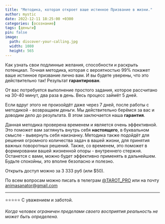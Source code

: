 ```yaml
---
title: "Методика, которая откроет ваше истинное Призвание в жизни."
author: mystic
date: 2022-12-11 18:25:00 +0300
categories: [осознание]
tags: [деньги]
pin: false
image:
  path: discover-your-calling.jpg        
  width: 1080
  height: 565
---
```


Как узнать свои подлинные желания, способности и раскрыть потенциал. Точная методика, которая с вероятностью 99% покажет ваше истинное призвание лично вам. И вы будете уверены, что это действительно так! Результат **гарантирован**. 

От вас потребуется выполнение простого задания, которое рассчитано на 30-40 минут, два раза в день. Весь процесс займёт 5 дней. 

Если вдруг этого не произойдёт даже через 7 дней, после работы с методикой - возвращаем деньги.
Мы действительно берёмся за вас и доводим дело до результата. В этом заключается наша **гарантия**.

Данная методика проверена временем и является очень эффективной. Это поможет вам заглянуть внутрь себя **настоящего**, в буквальном смысле - вывернуть себя наизнанку. Методика также подойдёт для решения огромного количества задач в вашей жизни, для принятия важных поворотных решений. Также, со временем, это поможет в формировании вашей жизненной опоры - внутреннего стержня. Останется с вами, можно будет эффективно применять в дальнейшем. Будьте спокойны, это вполне безопасно и полезно.

Открыть доступ можно за 3 333 руб (или $50). 

По всем вопросам можно писать в телеграм [@TAROT_PRO](https://t.me/TAROT_PRO) или на почту [animasanator@gmail.com](mailto:animasanator@gmail.com)

---
⭐⭐⭐⭐⭐
С уважением и заботой.

*Когда человек ограничен пределами своего восприятия реальность не может быть определена.*
